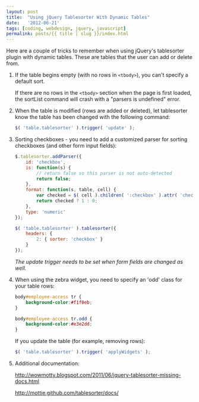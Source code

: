 ```yaml
---
layout: post
title:  "Using jQuery Tablesorter With Dynamic Tables"
date:   '2012-06-21'
tags: [coding, webdesign, jquery, javascript]
permalink: posts/{{ title | slug }}/index.html
---
```

Here are a couple of tricks to remember when using jQuery's tablesorter plugin with dynamic tables. These are tables that the user can add or delete from.

1. If the table begins empty (with no rows in `<tbody>`), you can't
specify a default sort.

	If there are no rows in the `<tbody>` section when the page is first
	loaded, the sortList command will crash with a "parsers is undefined"
	error.

2. When the table is modified (rows are added or deleted), let tablesorter
know the table has been changed with the following command:

	~~~ javascript
	$( 'table.tablesorter' ).trigger( 'update' );
	~~~

3. Sorting checkboxes - you need to add a customized parser for sorting
checkboxes (and other form input fields):

	~~~ javascript
	$.tablesorter.addParser({
	    id: 'checkbox',
	    is: function(s) {
	        // return false so this parser is not auto-detected
	        return false;
	    },
	    format: function(s, table, cell) {
	        var checked = $( cell ).children( ':checkbox' ).attr( 'checked' );
	        return checked ? 1 : 0;
	    },
	    type: 'numeric'
	});

	$( 'table.tablesorter' ).tablesorter({
	    headers: {
	        2: { sorter: 'checkbox' }
	    }
	});
	~~~

	*The update trigger needs to be set when form fields are changed as well.*

4. When using the zebra widget, you need to specify an 'odd' class for your
table rows:

	~~~ scss
	body#employee-access tr {
		background-color:#f1f0eb;
	}

	body#employee-access tr.odd {
		background-color:#e3e2dd;
	}
	~~~

	If you update the table (for example, removing rows):

	~~~ javascript
	$( 'table.tablesorter' ).trigger( 'applyWidgets' );
	~~~

5. Additional documentation:

	<http://wowmotty.blogspot.com/2011/06/jquery-tablesorter-missing-docs.html>

	<http://mottie.github.com/tablesorter/docs/>

